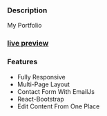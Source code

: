 ### Description

My Portfolio
### [live preview](https://ubaimutl.github.io/react-portfolio/)



### Features

- Fully Responsive
- Multi-Page Layout
- Contact Form With EmailJs
- React-Bootstrap
- Edit Content From One Place

